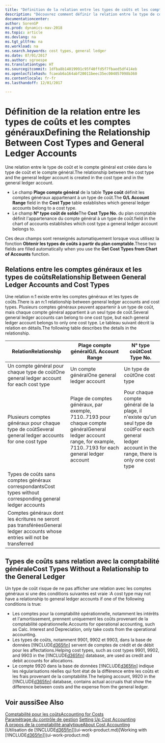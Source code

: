 ```yaml
---
title: "Définition de la relation entre les types de coûts et les comptes généraux"
description: "Découvrez comment définir la relation entre le type de coût et le compte général."
documentationcenter: 
author: SorenGP
ms.prod: dynamics-nav-2018
ms.topic: article
ms.devlang: na
ms.tgt_pltfrm: na
ms.workload: na
ms.search.keywords: cost types, general ledger
ms.date: 07/01/2017
ms.author: sgroespe
ms.translationtype: HT
ms.sourcegitcommit: 1dfba8b14019991c95f40ffd5f7fbaed5df414eb
ms.openlocfilehash: fcaeab6a164abf20011beec35ec004057098b360
ms.contentlocale: fr-fr
ms.lasthandoff: 12/01/2017

---
```

# <a name="defining-the-relationship-between-cost-types-and-general-ledger-accounts"></a><span data-ttu-id="bddcd-103">Définition de la relation entre les types de coûts et les comptes généraux</span><span class="sxs-lookup"><span data-stu-id="bddcd-103">Defining the Relationship Between Cost Types and General Ledger Accounts</span></span>
<span data-ttu-id="bddcd-104">Une relation entre le type de coût et le compte général est créée dans le type de coût et le compte général.</span><span class="sxs-lookup"><span data-stu-id="bddcd-104">The relationship between the cost type and the general ledger account is created in the cost type and in the general ledger account.</span></span>  

* <span data-ttu-id="bddcd-105">Le champ **Plage compte général** de la table **Type coût** définit les comptes généraux appartenant à un type de coût.</span><span class="sxs-lookup"><span data-stu-id="bddcd-105">The **G/L Account Range** field in the **Cost Type** table establishes which general ledger accounts belong to a cost type.</span></span>  
* <span data-ttu-id="bddcd-106">Le champ **N° type coût de solde**</span><span class="sxs-lookup"><span data-stu-id="bddcd-106">The **Cost Type No.**</span></span> <span data-ttu-id="bddcd-107">du plan comptable définit l'appartenance du compte général à un type de coût.</span><span class="sxs-lookup"><span data-stu-id="bddcd-107">field in the chart of accounts establishes which cost type a general ledger account belongs to.</span></span>  

<span data-ttu-id="bddcd-108">Ces deux champs sont renseignés automatiquement lorsque vous utilisez la fonction **Obtenir les types de coûts à partir du plan comptable**.</span><span class="sxs-lookup"><span data-stu-id="bddcd-108">These two fields are filled automatically when you use the **Get Cost Types from Chart of Accounts** function.</span></span>  

## <a name="relationship-between-general-ledger-accounts-and-cost-types"></a><span data-ttu-id="bddcd-109">Relations entre les comptes généraux et les types de coûts</span><span class="sxs-lookup"><span data-stu-id="bddcd-109">Relationship Between General Ledger Accounts and Cost Types</span></span>  
<span data-ttu-id="bddcd-110">Une relation n:1 existe entre les comptes généraux et les types de coûts.</span><span class="sxs-lookup"><span data-stu-id="bddcd-110">There is an n:1 relationship between general ledger accounts and cost types.</span></span> <span data-ttu-id="bddcd-111">Plusieurs comptes généraux peuvent appartenir à un type de coût, mais chaque compte général appartient à un seul type de coût.</span><span class="sxs-lookup"><span data-stu-id="bddcd-111">Several general ledger accounts can belong to one cost type, but each general ledger account belongs to only one cost type.</span></span> <span data-ttu-id="bddcd-112">Le tableau suivant décrit la relation en détails.</span><span class="sxs-lookup"><span data-stu-id="bddcd-112">The following table describes the details in the relationship.</span></span>  

|<span data-ttu-id="bddcd-113">Relation</span><span class="sxs-lookup"><span data-stu-id="bddcd-113">Relationship</span></span>|<span data-ttu-id="bddcd-114">**Plage compte général**</span><span class="sxs-lookup"><span data-stu-id="bddcd-114">**G/L Account Range**</span></span>|<span data-ttu-id="bddcd-115">**N° type coût**</span><span class="sxs-lookup"><span data-stu-id="bddcd-115">**Cost Type No.**</span></span>|  
|------------------|------------------------------------------------|-------------------------------------------|  
|<span data-ttu-id="bddcd-116">Un compte général pour chaque type de coût</span><span class="sxs-lookup"><span data-stu-id="bddcd-116">One general ledger account for each cost type</span></span>|<span data-ttu-id="bddcd-117">Un compte général</span><span class="sxs-lookup"><span data-stu-id="bddcd-117">One general ledger account</span></span>|<span data-ttu-id="bddcd-118">Un type de coût</span><span class="sxs-lookup"><span data-stu-id="bddcd-118">One cost type</span></span>|  
|<span data-ttu-id="bddcd-119">Plusieurs comptes généraux pour chaque type de coût</span><span class="sxs-lookup"><span data-stu-id="bddcd-119">Several general ledger accounts for one cost type</span></span>|<span data-ttu-id="bddcd-120">Plage de comptes généraux, par exemple, 7110..7193 pour chaque compte général</span><span class="sxs-lookup"><span data-stu-id="bddcd-120">General ledger account range, for example, 7110..7193 for each general ledger account</span></span>|<span data-ttu-id="bddcd-121">Pour chaque compte général de la plage, il n'existe qu'un seul type de coût</span><span class="sxs-lookup"><span data-stu-id="bddcd-121">For each general ledger account in the range, there is only one cost type</span></span>|  
|<span data-ttu-id="bddcd-122">Types de coûts sans comptes généraux correspondants</span><span class="sxs-lookup"><span data-stu-id="bddcd-122">Cost types without corresponding general ledger accounts</span></span>|<Empty>||  
|<span data-ttu-id="bddcd-123">Comptes généraux dont les écritures ne seront pas transférées</span><span class="sxs-lookup"><span data-stu-id="bddcd-123">General ledger accounts whose entries will not be transferred</span></span>||<Empty>|  

## <a name="cost-types-without-a-relationship-to-the-general-ledger"></a><span data-ttu-id="bddcd-124">Types de coûts sans relation avec la comptabilité générale</span><span class="sxs-lookup"><span data-stu-id="bddcd-124">Cost Types Without a Relationship to the General Ledger</span></span>  
<span data-ttu-id="bddcd-125">Un type de coût risque de ne pas afficher une relation avec les comptes généraux si une des conditions suivantes est vraie :</span><span class="sxs-lookup"><span data-stu-id="bddcd-125">A cost type may not have a relationship to general ledger accounts if one of the following conditions is true:</span></span>  

* <span data-ttu-id="bddcd-126">Les comptes pour la comptabilité opérationnelle, notamment les intérêts et l'amortissement, prennent uniquement les coûts provenant de la comptabilité opérationnelle.</span><span class="sxs-lookup"><span data-stu-id="bddcd-126">Accounts for operational accounting, such as Calc. Interest and Depreciation, only take costs from the operational accounting.</span></span>  
* <span data-ttu-id="bddcd-127">Les types de coûts, notamment 9901, 9902 et 9903, dans la base de données [!INCLUDE[d365fin](includes/d365fin_md.md)] servent de comptes de crédit et de débit pour les affectations.</span><span class="sxs-lookup"><span data-stu-id="bddcd-127">Helping cost types, such as cost types 9901, 9902, and 9903 in the [!INCLUDE[d365fin](includes/d365fin_md.md)] database, are used as credit and debit accounts for allocations.</span></span>  
* <span data-ttu-id="bddcd-128">Le compte 9920 dans la base de données [!INCLUDE[d365fin](includes/d365fin_md.md)] indique les régularisations réelles qui font état de la différence entre les coûts et les frais provenant de la comptabilité.</span><span class="sxs-lookup"><span data-stu-id="bddcd-128">The helping account, 9920 in the [!INCLUDE[d365fin](includes/d365fin_md.md)] database, contains actual accruals that show the difference between costs and the expense from the general ledger.</span></span>  

## <a name="see-also"></a><span data-ttu-id="bddcd-129">Voir aussi</span><span class="sxs-lookup"><span data-stu-id="bddcd-129">See Also</span></span>  
[<span data-ttu-id="bddcd-130">Comptabilité pour les coûts</span><span class="sxs-lookup"><span data-stu-id="bddcd-130">Accounting for Costs</span></span>](finance-manage-cost-accounting.md)  
<span data-ttu-id="bddcd-131">[Paramétrage du contrôle de gestion](finance-set-up-cost-accounting.md) </span><span class="sxs-lookup"><span data-stu-id="bddcd-131">[Setting Up Cost Accounting](finance-set-up-cost-accounting.md) </span></span>  
[<span data-ttu-id="bddcd-132">À propos de la comptabilité analytique</span><span class="sxs-lookup"><span data-stu-id="bddcd-132">About Cost Accounting</span></span>](finance-about-cost-accounting.md)  
<span data-ttu-id="bddcd-133">[Utilisation de [!INCLUDE[d365fin](includes/d365fin_md.md)]](ui-work-product.md)</span><span class="sxs-lookup"><span data-stu-id="bddcd-133">[Working with [!INCLUDE[d365fin](includes/d365fin_md.md)]](ui-work-product.md)</span></span>

